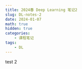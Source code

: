 ```yaml
---
title: 2024春 Deep Learning 笔记2
slug: DL-notes-2
date: 2024-01-07
math: true
hidden: true
categories:
    - 课程笔记
tags:
    - DL
---
```


test 2